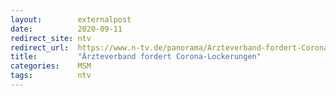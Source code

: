 ```yaml
---
layout:        externalpost
date:          2020-09-11
redirect_site: ntv
redirect_url:  https://www.n-tv.de/panorama/Arzteverband-fordert-Corona-Lockerungen-article22029738.html
title:         "Ärzteverband fordert Corona-Lockerungen"
categories:    MSM
tags:          ntv
---
```

